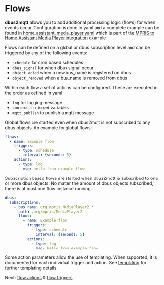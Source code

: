 # Flows

**dbus2mqtt** allows you to add additional processing logic (flows) for when events occur. Configuration is done in yaml and a complete example can be found in [home_assistant_media_player.yaml](https://github.com/jwnmulder/dbus2mqtt/blob/main/docs/examples/home_assistant_media_player.yaml) which is part of the [MPRIS to Home Assistant Media Player integration](../examples/home_assistant_media_player.md) example

Flows can be defined on a global or dbus subscription level and can be triggered by any of the following events:

* `schedule` for cron based schedules
* `dbus_signal` for when dbus signal occur
* `object_added` when a new bus_name is registered on dbus
* `object_removed` when a bus_name is removed from dbus

Within each flow a set of actions can be configured. These are executed in the order as defined in yaml

* `log` for logging message
* `context_set` to set variables
* `mqtt_publish` to publish a mqtt message

Global flows are started even when dbus2mqtt is not subscribed to any dbus objects. An example for global flows:

```yaml title="Global flow"
flows:
  - name: Example flow
    triggers:
      - type: schedule
        interval: {seconds: 5}
    actions:
      - type: log
        msg: hello from example flow
```

Subscription based flows are started when dbus2mqtt is subscribed to one or more dbus objects. No matter the amount of dbus objects subscribed, there is at most one flow instance running.

```yaml title="Subscription based flows"
dbus:
  subscriptions:
    - bus_name: org.mpris.MediaPlayer2.*
      path: /org/mpris/MediaPlayer2
      flows:
        - name: Example flow
          triggers:
            - type: schedule
              interval: {seconds: 5}
          actions:
            - type: log
              msg: hello from example flow
```

Some action parameters allow the use of templating. When supported, it is documented for each individual trigger and action. See [templating](../templating/index.md) for further templating details.

Next: [flow actions](flow_actions.md) & [flow triggers](flow_triggers.md)
